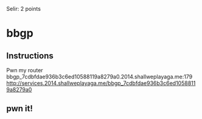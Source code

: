 Selir: 2 points  

# bbgp  

## Instructions  

Pwn my router   
bbgp_7cdbfdae936b3c6ed10588119a8279a0.2014.shallweplayaga.me:179   
http://services.2014.shallweplayaga.me/bbgp_7cdbfdae936b3c6ed10588119a8279a0  

## pwn it!  

